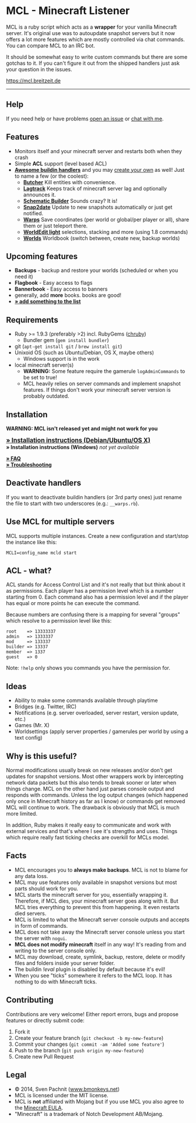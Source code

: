 # MCL - Minecraft Listener

MCL is a ruby script which acts as a **wrapper** for your vanilla Minecraft server. It's original use was to autoupdate snapshot servers but it now offers a lot more features which are mostly controlled via chat commands. You can compare MCL to an IRC bot.

It should be somewhat easy to write custom commands but there are some gotchas to it. If you can't figure it out from
the shipped handlers just ask your question in the issues.

https://mcl.breitzeit.de

---

## Help
If you need help or have problems [open an issue](https://github.com/2called-chaos/mcl/issues/new) or [chat with me](http://webchat.esper.net/?channels=mcl).


## Features
  * Monitors itself and your minecraft server and restarts both when they crash
  * Simple **ACL** support (level based ACL)
  * **[Awesome buildin handlers](https://mcl.breitzeit.de/handlers/buildin)** and you may [create your own](https://mcl.breitzeit.de/handlers/custom) as well!
    Just to name a few (or the coolest):
      * **[Butcher](https://github.com/2called-chaos/mcl/blob/master/vendor/handlers/_buildin/butcher.rb)** Kill entities with convenience.
      * **[Lagtrack](https://github.com/2called-chaos/mcl/blob/master/vendor/handlers/_buildin/lagtrack/lagtrack.rb)** Keeps track of minecraft server lag and optionally announces it.
      * **[Schematic Builder](https://github.com/2called-chaos/mcl/blob/master/vendor/handlers/_buildin/schematic_builder.rb)** Sounds crazy? It is!
      * **[Snap2date](https://github.com/2called-chaos/mcl/blob/master/vendor/handlers/_buildin/snap2date.rb)** Update to new snapshots automatically or just get notified.
      * **[Warps](https://github.com/2called-chaos/mcl/blob/master/vendor/handlers/_buildin/warps.rb)** Save coordinates (per world or global/per player or all), share them or just teleport there.
      * **[WorldEdit light](https://github.com/2called-chaos/mcl/blob/master/vendor/handlers/_buildin/world_edit_light.rb)** selections, stacking and more (using 1.8 commands)
      * **[Worlds](https://github.com/2called-chaos/mcl/blob/master/vendor/handlers/_buildin/worlds.rb)** Worldbook (switch between, create new, backup worlds)



## Upcoming features
  * **Backups** - backup and restore your worlds (scheduled or when you need it)
  * **Flagbook** - Easy access to flags
  * **Bannerbook** - Easy access to banners
  * generally, add **more** books. books are good!
  * [**» add something to the list**](https://github.com/2called-chaos/mcl/issues/new)



## Requirements
  * Ruby >= 1.9.3 (preferably >2) incl. RubyGems ([chruby](https://gist.github.com/2called-chaos/e06bf6322525d37a5bf7))
    * Bundler gem (`gem install bundler`)
  * git (`apt-get install git` / `brew install git`)
  * Unixoid OS (such as Ubuntu/Debian, OS X, maybe others)
    * Windows support is in the work
  * local minecraft server(s)
    * **WARNING:** Some feature require the gamerule `logAdminCommands` to be set to true!
    * MCL heavily relies on server commands and implement snapshot features. If things don't work your minecraft server version is probably outdated.



## Installation
  **WARNING: MCL isn't released yet and might not work for you**

  <big>**[» Installation instructions (Debian/Ubuntu/OS X)](https://mcl.breitzeit.de/install_nix)**</big><br>
  **» Installation instructions (Windows)** _not yet available_

  **[» FAQ](https://mcl.breitzeit.de/faq)**<br>
  **[» Troubleshooting](https://mcl.breitzeit.de/troubleshooting)**


## Deactivate handlers
If you want to deactivate buildin handlers (or 3rd party ones) just rename the file to start with two underscores (e.g.: `__warps.rb`).


## Use MCL for multiple servers
MCL supports multiple instances. Create a new configuration and start/stop the instance like this:
```
MCLI=config_name mcld start
```

## ACL - what?
ACL stands for Access Control List and it's not really that but think about it as permissions. Each player has a permission
level which is a number starting from 0. Each command also has a permission level and if the player has equal or more points
he can execute the command.

Because numbers are confusing there is a mapping for several "groups" which resolve to a permission level like this:

```
root    => 13333337
admin   => 1333337
mod     => 133337
builder => 13337
member  => 1337
guest   => 0
```

Note: `!help` only shows you commands you have the permission for.



## Ideas
- Ability to make some commands available through playtime
- Bridges (e.g. Twitter, IRC)
- Notifications (e.g. server overloaded, server restart, version update, etc.)
- Games (Mr. X)
- Worldsettings (apply server properties / gamerules per world by using a text config)



## Why is this useful?
Normal modifications usually break on new releases and/or don't get updates for snapshot versions. Most other wrappers work by intercepting network data packets but this also tends to break sooner or later when things change. MCL on the other hand just parses console output and responds with commands. Unless the log output changes (which happened only once in Minecraft history as far as I know) or commands get removed MCL will continue to work. The drawback is obviously that MCL is much more limited.

In addition, Ruby makes it really easy to communicate and work with external services and that's where I see it's strengths and uses. Things which require really fast ticking checks are overkill for MCLs model.



## Facts
  * MCL encourages you to **always make backups**. MCL is not to blame for any data loss.
  * MCL may use features only available in snapshot versions but most parts should work for you.
  * MCL starts the minecraft server for you, essentially wrapping it. Therefore, if MCL dies, your minecraft server
    goes along with it. But MCL tries everything to prevent this from happening. It even restarts died servers.
  * MCL is limited to what the Minecraft server console outputs and accepts in form of commands.
  * MCL does not take away the Minecraft server console unless you start the server with `nogui`.
  * **MCL does not modify minecraft** itself in any way! It's reading from and writing to the server console only.
  * MCL may download, create, symlink, backup, restore, delete or modify files and folders inside your server folder.
  * The buildin _!eval_ plugin is disabled by default because it's evil!
  * When you see "ticks" somewhere it refers to the MCL loop. It has nothing to do with Minecraft ticks.



## Contributing
  Contributions are very welcome! Either report errors, bugs and propose features or directly submit code:

  1. Fork it
  2. Create your feature branch (`git checkout -b my-new-feature`)
  3. Commit your changes (`git commit -am 'Added some feature'`)
  4. Push to the branch (`git push origin my-new-feature`)
  5. Create new Pull Request



## Legal
* © 2014, Sven Pachnit (www.bmonkeys.net)
* MCL is licensed under the MIT license.
* MCL is **not** affiliated with Mojang but if you use MCL you also agree to the [Minecraft EULA](https://account.mojang.com/documents/minecraft_eula).
* "Minecraft" is a trademark of Notch Development AB/Mojang.
